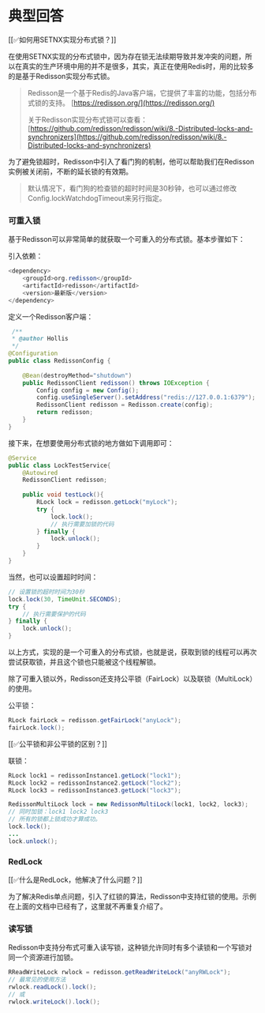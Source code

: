 # 典型回答


[[✅如何用SETNX实现分布式锁？]]



在使用SETNX实现的分布式锁中，因为存在锁无法续期导致并发冲突的问题，所以在真实的生产环境中用的并不是很多，其实，真正在使用Redis时，用的比较多的是基于Redisson实现分布式锁。



> Redisson是一个基于Redis的Java客户端，它提供了丰富的功能，包括分布式锁的支持。 [https://redisson.org/](https://redisson.org/)
>
> 关于Redisson实现分布式锁可以查看：[https://github.com/redisson/redisson/wiki/8.-Distributed-locks-and-synchronizers](https://github.com/redisson/redisson/wiki/8.-Distributed-locks-and-synchronizers)
>



为了避免锁超时，Redisson中引入了看门狗的机制，他可以帮助我们在Redisson实例被关闭前，不断的延长锁的有效期。



> 默认情况下，看门狗的检查锁的超时时间是30秒钟，也可以通过修改Config.lockWatchdogTimeout来另行指定。
>



### 可重入锁


基于Redisson可以非常简单的就获取一个可重入的分布式锁。基本步骤如下：



引入依赖：

```java
<dependency>
    <groupId>org.redisson</groupId>
    <artifactId>redisson</artifactId>
    <version>最新版</version> 
</dependency>
```



定义一个Redisson客户端：

```java
 /**
 * @author Hollis
 */
@Configuration
public class RedissonConfig {
    
    @Bean(destroyMethod="shutdown")
    public RedissonClient redisson() throws IOException {
        Config config = new Config();
		config.useSingleServer().setAddress("redis://127.0.0.1:6379");
		RedissonClient redisson = Redisson.create(config);
        return redisson;
    }
}

```



接下来，在想要使用分布式锁的地方做如下调用即可：



```java
@Service
public class LockTestService{
    @Autowired
    RedissonClient redisson;
    
    public void testLock(){
        RLock lock = redisson.getLock("myLock");
        try {
            lock.lock();
            // 执行需要加锁的代码
        } finally {
            lock.unlock();
        }
    }
}

```



当然，也可以设置超时时间：



```java
// 设置锁的超时时间为30秒
lock.lock(30, TimeUnit.SECONDS);
try {
    // 执行需要保护的代码
} finally {
    lock.unlock();
}

```



以上方式，实现的是一个可重入的分布式锁，也就是说，获取到锁的线程可以再次尝试获取锁，并且这个锁也只能被这个线程解锁。



除了可重入锁以外，Redisson还支持公平锁（FairLock）以及<font style="color:rgb(31, 35, 40);">联锁（MultiLock）的使用。</font>

<font style="color:rgb(31, 35, 40);"></font>

<font style="color:rgb(31, 35, 40);">公平锁：</font>

```java
RLock fairLock = redisson.getFairLock("anyLock");
fairLock.lock();
```



[[✅公平锁和非公平锁的区别？]]



联锁：

```java
RLock lock1 = redissonInstance1.getLock("lock1");
RLock lock2 = redissonInstance2.getLock("lock2");
RLock lock3 = redissonInstance3.getLock("lock3");

RedissonMultiLock lock = new RedissonMultiLock(lock1, lock2, lock3);
// 同时加锁：lock1 lock2 lock3
// 所有的锁都上锁成功才算成功。
lock.lock();
...
lock.unlock();
```



### RedLock


[[✅什么是RedLock，他解决了什么问题？]]



为了解决Redis单点问题，引入了红锁的算法，Redisson中支持红锁的使用。示例在上面的文档中已经有了，这里就不再重复介绍了。



### 读写锁


Redisson中支持分布式可重入读写锁，这种锁允许同时有多个读锁和一个写锁对同一个资源进行加锁。



```java
RReadWriteLock rwlock = redisson.getReadWriteLock("anyRWLock");
// 最常见的使用方法
rwlock.readLock().lock();
// 或
rwlock.writeLock().lock();
```




